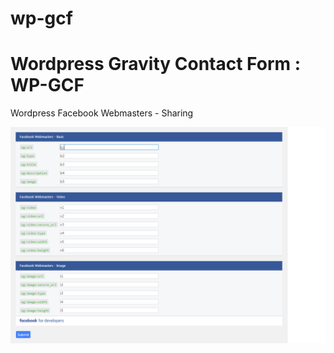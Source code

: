 # wp-gcf

# Wordpress Gravity Contact Form : WP-GCF

Wordpress Facebook Webmasters - Sharing

![alt tag](https://github.com/charly23/wp-facebook-webmasters/blob/master/assets/screenshot/screen1.png)